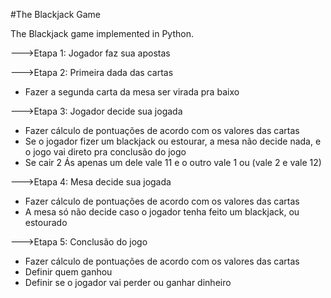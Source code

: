 #The Blackjack Game

The Blackjack game implemented in Python.

--->Etapa 1: Jogador faz sua apostas

--->Etapa 2: Primeira dada das cartas
- Fazer a segunda carta da mesa ser virada pra baixo

--->Etapa 3: Jogador decide sua jogada
- Fazer cálculo de pontuações de acordo com os valores das cartas
- Se o jogador fizer um blackjack ou estourar, a mesa não decide nada, e o jogo vai direto pra conclusão do jogo
- Se cair 2 Ás apenas um dele vale 11 e o outro vale 1  ou (vale 2 e vale 12)

--->Etapa 4: Mesa decide sua jogada
- Fazer cálculo de pontuações de acordo com os valores das cartas
- A mesa só não decide caso o jogador tenha feito um blackjack, ou estourado

--->Etapa 5: Conclusão do jogo
- Fazer cálculo de pontuações de acordo com os valores das cartas
- Definir quem ganhou
- Definir se o jogador vai perder ou ganhar dinheiro
